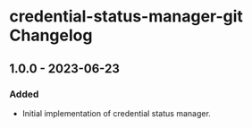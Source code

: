 # credential-status-manager-git Changelog

## 1.0.0 - 2023-06-23

### Added

- Initial implementation of credential status manager.
